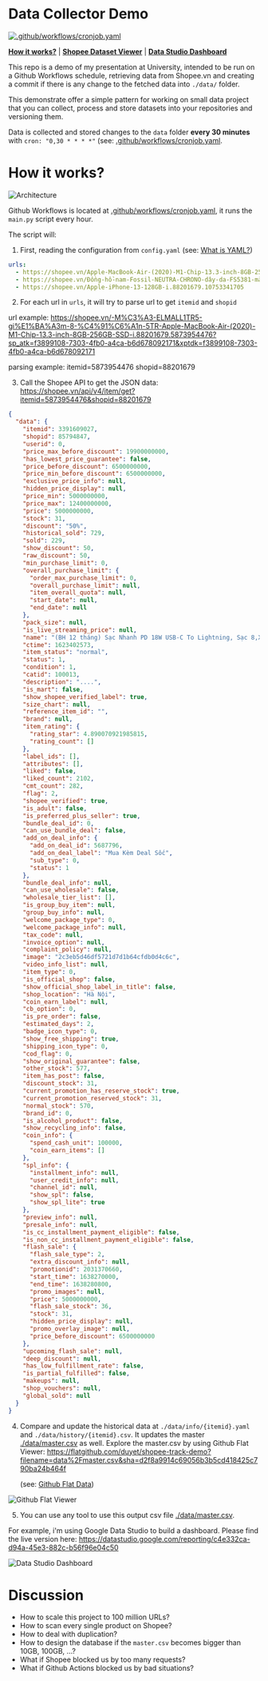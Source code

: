 # Data Collector Demo

[![.github/workflows/cronjob.yaml](https://github.com/duyet/shopee-track-demo/actions/workflows/cronjob.yaml/badge.svg)](https://github.com/duyet/shopee-track-demo/actions/workflows/cronjob.yaml)

**[How it works?](#how-it-works)** |
**[Shopee Dataset Viewer](https://flatgithub.com/duyet/shopee-track-demo?filename=data%2Fmaster.csv&sha=d2f8a9914c69056b3b5cd418425c790ba24b464f)** |
**[Data Studio Dashboard](https://datastudio.google.com/reporting/c4e332ca-d94a-45e3-882c-b56f96e04c50)**

This repo is a demo of my presentation at University, intended to be run on a Github Workflows schedule, retrieving data from Shopee.vn
and creating a commit if there is any change to the fetched data into `./data/` folder.

This demonstrate offer a simple pattern for working on small data project that you can collect, process
and store datasets into your repositories and versioning them.

Data is collected and stored changes to the `data` folder **every 30 minutes** with `cron: "0,30 * * * *"` (see: [.github/workflows/cronjob.yaml](https://github.com/duyet/shopee-track-demo/blob/master/.github/workflows/cronjob.yaml).

# How it works?

![Architecture](.github/architecture.png)

<!-- Draw.io source: https://app.diagrams.net/#G186E1MfMGSuhpoQl6bvcvjuhTuOlBIHx1 -->

Github Workflows is located at [.github/workflows/cronjob.yaml](.github/workflows/cronjob.yaml),
it runs the `main.py` script every hour.

The script will:

1. First, reading the configuration from `config.yaml` (see: [What is YAML?](https://www.redhat.com/en/topics/automation/what-is-yaml))

```yaml
urls:
  - https://shopee.vn/Apple-MacBook-Air-(2020)-M1-Chip-13.3-inch-8GB-256GB-SSD-i.88201679.5873954476
  - https://shopee.vn/Đồng-hồ-nam-Fossil-NEUTRA-CHRONO-dây-da-FS5381-màu-đen-i.318790862.10664696259
  - https://shopee.vn/Apple-iPhone-13-128GB-i.88201679.10753341705
```

2. For each url in `urls`, it will try to parse url to get `itemid` and `shopid`

url example:
https://shopee.vn/-M%C3%A3-ELMALL1TR5-gi%E1%BA%A3m-8-%C4%91%C6%A1n-5TR-Apple-MacBook-Air-(2020)-M1-Chip-13.3-inch-8GB-256GB-SSD-i.88201679.5873954476?sp_atk=f3899108-7303-4fb0-a4ca-b6d678092171&xptdk=f3899108-7303-4fb0-a4ca-b6d678092171

parsing example:
itemid=5873954476
shopid=88201679

3. Call the Shopee API to get the JSON data: https://shopee.vn/api/v4/item/get?itemid=5873954476&shopid=88201679

```json
{
  "data": {
    "itemid": 3391609027,
    "shopid": 85794847,
    "userid": 0,
    "price_max_before_discount": 19900000000,
    "has_lowest_price_guarantee": false,
    "price_before_discount": 6500000000,
    "price_min_before_discount": 6500000000,
    "exclusive_price_info": null,
    "hidden_price_display": null,
    "price_min": 5000000000,
    "price_max": 12400000000,
    "price": 5000000000,
    "stock": 31,
    "discount": "50%",
    "historical_sold": 729,
    "sold": 229,
    "show_discount": 50,
    "raw_discount": 50,
    "min_purchase_limit": 0,
    "overall_purchase_limit": {
      "order_max_purchase_limit": 0,
      "overall_purchase_limit": null,
      "item_overall_quota": null,
      "start_date": null,
      "end_date": null
    },
    "pack_size": null,
    "is_live_streaming_price": null,
    "name": "(BH 12 tháng) Sạc Nhanh PD 18W USB-C To Lightning, Sạc 8,X,11,12,13 (Củ Sạc Nhanh PD 18W + Cáp Sạc Nhanh PD)",
    "ctime": 1623402573,
    "item_status": "normal",
    "status": 1,
    "condition": 1,
    "catid": 100013,
    "description": "....",
    "is_mart": false,
    "show_shopee_verified_label": true,
    "size_chart": null,
    "reference_item_id": "",
    "brand": null,
    "item_rating": {
      "rating_star": 4.890070921985815,
      "rating_count": []
    },
    "label_ids": [],
    "attributes": [],
    "liked": false,
    "liked_count": 2102,
    "cmt_count": 282,
    "flag": 2,
    "shopee_verified": true,
    "is_adult": false,
    "is_preferred_plus_seller": true,
    "bundle_deal_id": 0,
    "can_use_bundle_deal": false,
    "add_on_deal_info": {
      "add_on_deal_id": 5687796,
      "add_on_deal_label": "Mua Kèm Deal Sốc",
      "sub_type": 0,
      "status": 1
    },
    "bundle_deal_info": null,
    "can_use_wholesale": false,
    "wholesale_tier_list": [],
    "is_group_buy_item": null,
    "group_buy_info": null,
    "welcome_package_type": 0,
    "welcome_package_info": null,
    "tax_code": null,
    "invoice_option": null,
    "complaint_policy": null,
    "image": "2c3eb5d46df5721d7d1b64cfdb0d4c6c",
    "video_info_list": null,
    "item_type": 0,
    "is_official_shop": false,
    "show_official_shop_label_in_title": false,
    "shop_location": "Hà Nội",
    "coin_earn_label": null,
    "cb_option": 0,
    "is_pre_order": false,
    "estimated_days": 2,
    "badge_icon_type": 0,
    "show_free_shipping": true,
    "shipping_icon_type": 0,
    "cod_flag": 0,
    "show_original_guarantee": false,
    "other_stock": 577,
    "item_has_post": false,
    "discount_stock": 31,
    "current_promotion_has_reserve_stock": true,
    "current_promotion_reserved_stock": 31,
    "normal_stock": 570,
    "brand_id": 0,
    "is_alcohol_product": false,
    "show_recycling_info": false,
    "coin_info": {
      "spend_cash_unit": 100000,
      "coin_earn_items": []
    },
    "spl_info": {
      "installment_info": null,
      "user_credit_info": null,
      "channel_id": null,
      "show_spl": false,
      "show_spl_lite": true
    },
    "preview_info": null,
    "presale_info": null,
    "is_cc_installment_payment_eligible": false,
    "is_non_cc_installment_payment_eligible": false,
    "flash_sale": {
      "flash_sale_type": 2,
      "extra_discount_info": null,
      "promotionid": 2031370660,
      "start_time": 1638270000,
      "end_time": 1638280800,
      "promo_images": null,
      "price": 5000000000,
      "flash_sale_stock": 36,
      "stock": 31,
      "hidden_price_display": null,
      "promo_overlay_image": null,
      "price_before_discount": 6500000000
    },
    "upcoming_flash_sale": null,
    "deep_discount": null,
    "has_low_fulfillment_rate": false,
    "is_partial_fulfilled": false,
    "makeups": null,
    "shop_vouchers": null,
    "global_sold": null
  }
}
```

4. Compare and update the historical data at `./data/info/{itemid}.yaml` and `./data/history/{itemid}.csv`.
   It updates the master [./data/master.csv](/data/master.csv) as well.
   Explore the master.csv by using Github Flat Viewer: https://flatgithub.com/duyet/shopee-track-demo?filename=data%2Fmaster.csv&sha=d2f8a9914c69056b3b5cd418425c790ba24b464f
   
   (see: [Github Flat Data](https://next.github.com/projects/flat-data))

![Github Flat Viewer](.github/screenshot-flat.png)

5. You can use any tool to use this output csv file [./data/master.csv](./data/master.csv).

For example, i'm using Google Data Studio to build a dashboard. Please find the live version here: https://datastudio.google.com/reporting/c4e332ca-d94a-45e3-882c-b56f96e04c50

![Data Studio Dashboard](.github/screenshot-data-studio.png)

# Discussion

- How to scale this project to 100 million URLs?
- How to scan every single product on Shopee?
- How to deal with duplication?
- How to design the database if the `master.csv` becomes bigger than 10GB, 100GB, ...?
- What if Shopee blocked us by too many requests?
- What if Github Actions blocked us by bad situations?
